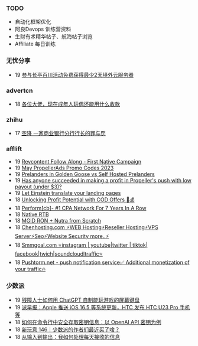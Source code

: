 ### TODO
-  自动化框架优化
-  阿良Devops 训练营资料
-  生财有术精华帖子、航海帖子浏览
-  Affiliate 每日训练

### 无忧分享
<!-- ruyo:START -->
-  19 [参与长亭百川活动免费获得最少2天境外云服务器](https://51.ruyo.net/18392.html)<!-- ruyo:END -->

### advertcn
<!-- advertcn:START -->
-  18 [各位大佬，现在成年人玩偶还能用什么收款](https://www.advertcn.com/forum.php?mod=viewthread&tid=110429)<!-- advertcn:END -->

### zhihu
<!-- zhihu:START -->
-  17 [空降 一家商业银行分行行长的罪与罚](http://zhuanlan.zhihu.com/p/629656591?utm_campaign=rss&utm_medium=rss&utm_source=rss&utm_content=title)<!-- zhihu:END -->

### afflift
<!-- afflift:START -->
-  19 [Revcontent Follow Along - First Native Campaign](https://afflift.com/f/threads/revcontent-follow-along-first-native-campaign.10092/)
-  19 [May PropellerAds Promo Codes 2023](https://afflift.com/f/threads/may-propellerads-promo-codes-2023.10871/)
-  19 [Prelanders in Golden Goose vs Self Hosted Prelanders](https://afflift.com/f/threads/prelanders-in-golden-goose-vs-self-hosted-prelanders.10377/)
-  19 [Has anyone succeeded in making a profit in Propeller&#39;s push with low payout &lpar;under $3&rpar;?](https://afflift.com/f/threads/has-anyone-succeeded-in-making-a-profit-in-propellers-push-with-low-payout-under-3.10952/)
-  19 [Let Einstein translate your landing pages](https://afflift.com/f/threads/let-einstein-translate-your-landing-pages.10962/)
-  18 [Unlocking Profit Potential with COD Offers 🚀💰](https://afflift.com/f/threads/unlocking-profit-potential-with-cod-offers-%F0%9F%9A%80%F0%9F%92%B0.10673/)
-  18 [Perform[cb]- #1 CPA Network For 7 Years In A Row](https://afflift.com/f/threads/perform-cb-1-cpa-network-for-7-years-in-a-row.10824/)
-  18 [Native RTB](https://afflift.com/f/threads/native-rtb.10841/)
-  18 [MGID RON + Nutra from Scratch](https://afflift.com/f/threads/mgid-ron-nutra-from-scratch.10949/)
-  18 [Chenhosting.com ⚡WEB Hosting⚡Reseller Hosting⚡VPS Server⚡Seo⚡Website Security more..⚡](https://afflift.com/f/threads/chenhosting-com-%E2%9A%A1web-hosting%E2%9A%A1reseller-hosting%E2%9A%A1vps-server%E2%9A%A1seo%E2%9A%A1website-security-more-%E2%9A%A1.10653/)
-  18 [Smmgoal.com ⭐instagram | youtube|twitter | tiktok| facebook|twich|soundcloudltraffic⭐](https://afflift.com/f/threads/smmgoal-com-%E2%AD%90instagram-youtube-twitter-tiktok-facebook-twich-soundcloudltraffic%E2%AD%90.6393/)
-  18 [Pushtorm.net - push notification service✅ Additional monetization of your traffic🔥](https://afflift.com/f/threads/pushtorm-net-push-notification-service%E2%9C%85-additional-monetization-of-your-traffic%F0%9F%94%A5.10363/)<!-- afflift:END -->

### 少数派
<!-- sspai:START -->
-  19 [残障人士如何用 ChatGPT 自制能玩游戏的屏幕键盘](https://sspai.com/post/79832)
-  19 [派早报：Apple 推送 iOS 16.5 等系统更新，HTC 发布 HTC U23 Pro 手机等](https://sspai.com/post/79899)
-  18 [如何在命令行中安全存取密钥信息：以 OpenAI API 密钥为例](https://sspai.com/prime/story/terminal-credentials-tips)
-  18 [新玩意 146｜少数派的作者们最近买了啥？](https://sspai.com/post/79885)
-  18 [从输入到输出：我如何处理每天接收的信息](https://sspai.com/post/79792)<!-- sspai:END -->
